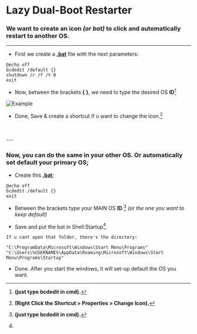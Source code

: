 # Lazy Dual-Boot Restarter
### We want to create an icon _(or bat)_ to click and automatically restart to another OS.
---

- First we create a **[.bat](https://github.com/gzmatte/Dual-Boot/releases/download/1/bat.bat)** file with the next parameters:

```
@echo off
bcdedit /default {}
shutdown /r /f /t 0
exit
```

- Now, between the brackets **{ }**, we need to type the desired OS **ID**[^1]
[^1]: **(just type bcdedit in cmd).**

![Example](https://github.com/gzmatte/Dual-Boot/assets/117684932/04b9a821-99e3-4bb7-9242-3cf1bd5aec9d)

- Done, Save & create a shortcut if u want to change the icon.[^2]
[^2]: **(Right Click the Shortcut > Properties > Change Icon).**

</br> 
</br> 
---

### Now, you can do the same in your other OS. Or automatically set default your primary OS;

- Create this **[.bat](https://github.com/gzmatte/Dual-Boot/releases/download/1/start-bcd.bat)**;
```
@echo off
bcdedit /default {}
exit
```

- Between the brackets type your MAIN OS **ID**.[^1] _(or the one you want to keep default)_

- Save and put the bat in Shell:Startup[^3].
   
[^3]:
```
If u cant open that folder, there's the directory:

"C:\ProgramData\Microsoft\Windows\Start Menu\Programs"
"C:\Users\%USERNAME%\AppData\Roaming\Microsoft\Windows\Start Menu\Programs\Startup"
```

- Done. After you start the windows, it will set-up default the OS you want.

